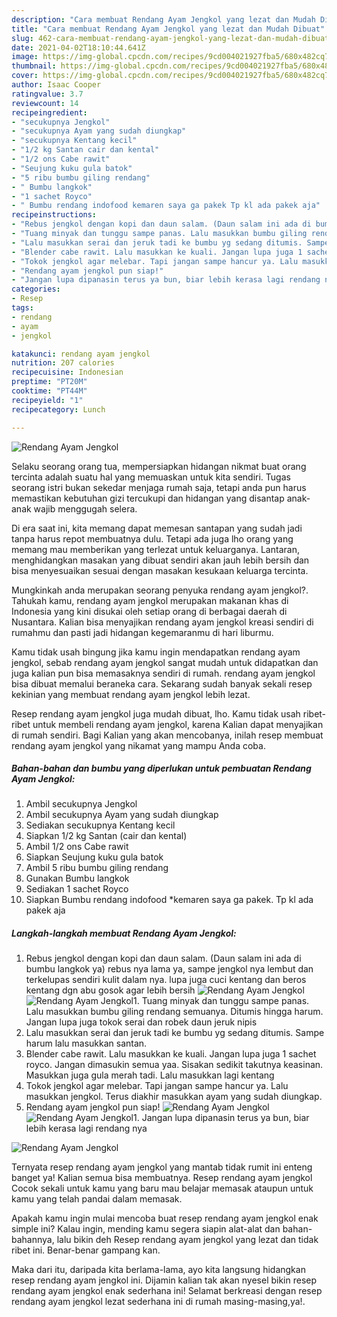 ```yaml
---
description: "Cara membuat Rendang Ayam Jengkol yang lezat dan Mudah Dibuat"
title: "Cara membuat Rendang Ayam Jengkol yang lezat dan Mudah Dibuat"
slug: 462-cara-membuat-rendang-ayam-jengkol-yang-lezat-dan-mudah-dibuat
date: 2021-04-02T18:10:44.641Z
image: https://img-global.cpcdn.com/recipes/9cd004021927fba5/680x482cq70/rendang-ayam-jengkol-foto-resep-utama.jpg
thumbnail: https://img-global.cpcdn.com/recipes/9cd004021927fba5/680x482cq70/rendang-ayam-jengkol-foto-resep-utama.jpg
cover: https://img-global.cpcdn.com/recipes/9cd004021927fba5/680x482cq70/rendang-ayam-jengkol-foto-resep-utama.jpg
author: Isaac Cooper
ratingvalue: 3.7
reviewcount: 14
recipeingredient:
- "secukupnya Jengkol"
- "secukupnya Ayam yang sudah diungkap"
- "secukupnya Kentang kecil"
- "1/2 kg Santan cair dan kental"
- "1/2 ons Cabe rawit"
- "Seujung kuku gula batok"
- "5 ribu bumbu giling rendang"
- " Bumbu langkok"
- "1 sachet Royco"
- " Bumbu rendang indofood kemaren saya ga pakek Tp kl ada pakek aja"
recipeinstructions:
- "Rebus jengkol dengan kopi dan daun salam. (Daun salam ini ada di bumbu langkok ya) rebus nya lama ya, sampe jengkol nya lembut dan terkelupas sendiri kulit dalam nya. lupa juga cuci kentang dan beros kentang dgn abu gosok agar lebih bersih"
- "Tuang minyak dan tunggu sampe panas. Lalu masukkan bumbu giling rendang semuanya. Ditumis hingga harum. Jangan lupa juga tokok serai dan robek daun jeruk nipis"
- "Lalu masukkan serai dan jeruk tadi ke bumbu yg sedang ditumis. Sampe harum lalu masukkan santan."
- "Blender cabe rawit. Lalu masukkan ke kuali. Jangan lupa juga 1 sachet royco. Jangan dimasukin semua yaa. Sisakan sedikit takutnya keasinan. Masukkan juga gula merah tadi. Lalu masukkan lagi kentang"
- "Tokok jengkol agar melebar. Tapi jangan sampe hancur ya. Lalu masukkan jengkol. Terus diakhir masukkan ayam yang sudah diungkap."
- "Rendang ayam jengkol pun siap!"
- "Jangan lupa dipanasin terus ya bun, biar lebih kerasa lagi rendang nya"
categories:
- Resep
tags:
- rendang
- ayam
- jengkol

katakunci: rendang ayam jengkol 
nutrition: 207 calories
recipecuisine: Indonesian
preptime: "PT20M"
cooktime: "PT44M"
recipeyield: "1"
recipecategory: Lunch

---
```



![Rendang Ayam Jengkol](https://img-global.cpcdn.com/recipes/9cd004021927fba5/680x482cq70/rendang-ayam-jengkol-foto-resep-utama.jpg)

Selaku seorang orang tua, mempersiapkan hidangan nikmat buat orang tercinta adalah suatu hal yang memuaskan untuk kita sendiri. Tugas seorang istri bukan sekedar menjaga rumah saja, tetapi anda pun harus memastikan kebutuhan gizi tercukupi dan hidangan yang disantap anak-anak wajib menggugah selera.

Di era  saat ini, kita memang dapat memesan santapan yang sudah jadi tanpa harus repot membuatnya dulu. Tetapi ada juga lho orang yang memang mau memberikan yang terlezat untuk keluarganya. Lantaran, menghidangkan masakan yang dibuat sendiri akan jauh lebih bersih dan bisa menyesuaikan sesuai dengan masakan kesukaan keluarga tercinta. 



Mungkinkah anda merupakan seorang penyuka rendang ayam jengkol?. Tahukah kamu, rendang ayam jengkol merupakan makanan khas di Indonesia yang kini disukai oleh setiap orang di berbagai daerah di Nusantara. Kalian bisa menyajikan rendang ayam jengkol kreasi sendiri di rumahmu dan pasti jadi hidangan kegemaranmu di hari liburmu.

Kamu tidak usah bingung jika kamu ingin mendapatkan rendang ayam jengkol, sebab rendang ayam jengkol sangat mudah untuk didapatkan dan juga kalian pun bisa memasaknya sendiri di rumah. rendang ayam jengkol bisa dibuat memalui beraneka cara. Sekarang sudah banyak sekali resep kekinian yang membuat rendang ayam jengkol lebih lezat.

Resep rendang ayam jengkol juga mudah dibuat, lho. Kamu tidak usah ribet-ribet untuk membeli rendang ayam jengkol, karena Kalian dapat menyajikan di rumah sendiri. Bagi Kalian yang akan mencobanya, inilah resep membuat rendang ayam jengkol yang nikamat yang mampu Anda coba.

<!--inarticleads1-->

##### Bahan-bahan dan bumbu yang diperlukan untuk pembuatan Rendang Ayam Jengkol:

1. Ambil secukupnya Jengkol
1. Ambil secukupnya Ayam yang sudah diungkap
1. Sediakan secukupnya Kentang kecil
1. Siapkan 1/2 kg Santan (cair dan kental)
1. Ambil 1/2 ons Cabe rawit
1. Siapkan Seujung kuku gula batok
1. Ambil 5 ribu bumbu giling rendang
1. Gunakan  Bumbu langkok
1. Sediakan 1 sachet Royco
1. Siapkan  Bumbu rendang indofood *kemaren saya ga pakek. Tp kl ada pakek aja




<!--inarticleads2-->

##### Langkah-langkah membuat Rendang Ayam Jengkol:

1. Rebus jengkol dengan kopi dan daun salam. (Daun salam ini ada di bumbu langkok ya) rebus nya lama ya, sampe jengkol nya lembut dan terkelupas sendiri kulit dalam nya. lupa juga cuci kentang dan beros kentang dgn abu gosok agar lebih bersih
<img src="https://img-global.cpcdn.com/steps/c175ad5fd2c0dea1/160x128cq70/rendang-ayam-jengkol-langkah-memasak-1-foto.jpg" alt="Rendang Ayam Jengkol"><img src="https://img-global.cpcdn.com/steps/49d9e95096e748a8/160x128cq70/rendang-ayam-jengkol-langkah-memasak-1-foto.jpg" alt="Rendang Ayam Jengkol">1. Tuang minyak dan tunggu sampe panas. Lalu masukkan bumbu giling rendang semuanya. Ditumis hingga harum. Jangan lupa juga tokok serai dan robek daun jeruk nipis
1. Lalu masukkan serai dan jeruk tadi ke bumbu yg sedang ditumis. Sampe harum lalu masukkan santan.
1. Blender cabe rawit. Lalu masukkan ke kuali. Jangan lupa juga 1 sachet royco. Jangan dimasukin semua yaa. Sisakan sedikit takutnya keasinan. Masukkan juga gula merah tadi. Lalu masukkan lagi kentang
1. Tokok jengkol agar melebar. Tapi jangan sampe hancur ya. Lalu masukkan jengkol. Terus diakhir masukkan ayam yang sudah diungkap.
1. Rendang ayam jengkol pun siap!
<img src="//assets-global.cpcdn.com/assets/icons/button_play-2c75c40dde080a61004c1f40b05d8f140eaff45d7e9e6481dc71c63d2e7c4909.png" alt="Rendang Ayam Jengkol"><img src="//assets-global.cpcdn.com/assets/icons/button_play-2c75c40dde080a61004c1f40b05d8f140eaff45d7e9e6481dc71c63d2e7c4909.png" alt="Rendang Ayam Jengkol">1. Jangan lupa dipanasin terus ya bun, biar lebih kerasa lagi rendang nya
<img src="//assets-global.cpcdn.com/assets/icons/button_play-2c75c40dde080a61004c1f40b05d8f140eaff45d7e9e6481dc71c63d2e7c4909.png" alt="Rendang Ayam Jengkol">



Ternyata resep rendang ayam jengkol yang mantab tidak rumit ini enteng banget ya! Kalian semua bisa membuatnya. Resep rendang ayam jengkol Cocok sekali untuk kamu yang baru mau belajar memasak ataupun untuk kamu yang telah pandai dalam memasak.

Apakah kamu ingin mulai mencoba buat resep rendang ayam jengkol enak simple ini? Kalau ingin, mending kamu segera siapin alat-alat dan bahan-bahannya, lalu bikin deh Resep rendang ayam jengkol yang lezat dan tidak ribet ini. Benar-benar gampang kan. 

Maka dari itu, daripada kita berlama-lama, ayo kita langsung hidangkan resep rendang ayam jengkol ini. Dijamin kalian tak akan nyesel bikin resep rendang ayam jengkol enak sederhana ini! Selamat berkreasi dengan resep rendang ayam jengkol lezat sederhana ini di rumah masing-masing,ya!.

